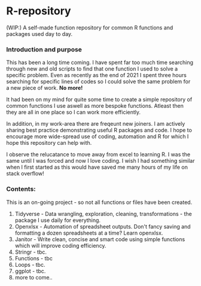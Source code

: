 # R-repository
(WIP:) A self-made function repository for common R functions and packages used day to day.

### Introduction and purpose

This has been a long time coming. I have spent far too much time searching through new and old scripts to find that one function I used to solve a specific problem. Even as recently as the end of 2021 I spent three hours searching for specific lines of codes so I could solve the same problem for a new piece of work. **No more!**

It had been on my mind for quite some time to create a simple repository of common functions I use aswell as more bespoke functions. Atleast then they are all in one place so I can work more efficiently. 

In addition, in my work-area there are freqeunt new joiners. I am actively sharing best practice demonstrating useful R packages and code. I hope to encourage more wide-spread use of coding, automation and R for which I hope this repository can help with.

I observe the relucatance to move away from excel to learning R. I was the same until I was forced and now I love coding. I wish I had something similar when I first started as this would have saved me many hours of my life on stack overflow! 


### Contents:

This is an on-going project - so not all functions or files have been created. 

1. Tidyverse - Data wrangling, exploration, cleaning, transformations - the package I use daily for everything. 
2. Openxlsx - Automation of spreadsheet outputs. Don't fancy saving and formatting a dozen spreadsheets at a time? Learn openxlsx. 
3. Janitor - Write clean, concise and smart code using simple functions which will improve coding efficiency. 
4. Stringr - tbc. 
5. Functions - tbc
6. Loops - tbc.
7. ggplot - tbc.
8. more to come..
